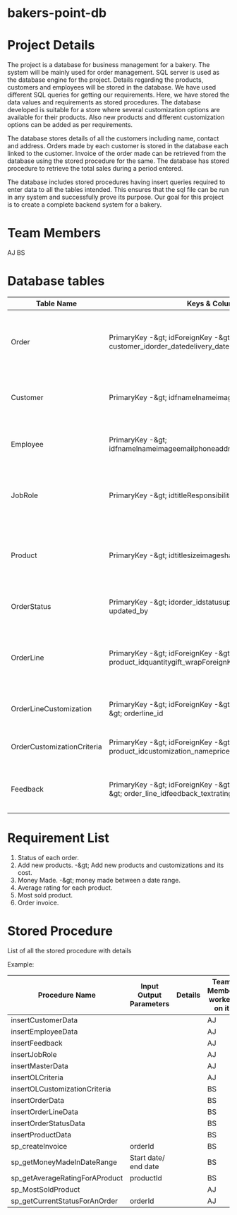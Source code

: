 # bakers-point-db

# Project Details

The project is a database for business management for a bakery. The system will be mainly used for order management. SQL server is used as the database engine for the project. Details regarding the products, customers and employees will be stored in the database. We have used different SQL queries for getting our requirements. Here, we have stored the data values and requirements as stored procedures. The database developed is suitable for a store where several customization options are available for their products. Also new products and different customization options can be added as per requirements.

The database stores details of all the customers including name, contact and address. Orders made by each customer is stored in the database each linked to the customer. Invoice of the order made can be retrieved from the database using the stored procedure for the same. The database has stored procedure to retrieve the total sales during a period entered.

The database includes stored procedures having insert queries required to enter data to all the tables intended. This ensures that the sql file can be run in any system and successfully prove its purpose. Our goal for this project is to create a complete backend system for a bakery.

# Team Members

AJ
BS

# Database tables

| Table Name | Keys &amp; Columns | Details |
| --- | --- | --- |
| Order | PrimaryKey -\&gt; idForeignKey -\&gt; customer\_idorder\_datedelivery\_datedelivery\_addressorder\_type | This table keep the details regarding the orders made by the customers. |
| Customer | PrimaryKey -\&gt; idfnamelnameimageemailphoneaddress | This table keep information regarding the customers. |
| Employee | PrimaryKey -\&gt; idfnamelnameimageemailphoneaddressForeignKey -\&gt; job\_id | The employee details are stored in this table. |
| JobRole | PrimaryKey -\&gt; idtitleResponsibilities | This table keeps information regarding the various job roles. |
| Product | PrimaryKey -\&gt; idtitlesizeimageshapepriceavailabilityeta | This table keeps details about the various products available in the bakery. |
| OrderStatus | PrimaryKey -\&gt; idorder\_idstatusupdated\_atForeignKey -\&gt; updated\_by | This table keeps the status of the orders. |
| OrderLine | PrimaryKey -\&gt; idForeignKey -\&gt; product\_idquantitygift\_wrapForeignKey -\&gt; order\_iddetails | This table keeps the details regarding the price and quantity of the orders. |
| OrderLineCustomization | PrimaryKey -\&gt; idForeignKey -\&gt; criteria\_idForeignKey -\&gt; orderline\_id | This table saves customization criteria. |
| OrderCustomizationCriteria | PrimaryKey -\&gt; idForeignKey -\&gt; product\_idcustomization\_nameprice | This table saves customization details. |
| Feedback | PrimaryKey -\&gt; idForeignKey -\&gt; customer\_idForeignKey -\&gt; order\_line\_idfeedback\_textrating | This table stores feedbacks given by the customers. |

# Requirement List

1. Status of each order.
2. Add new products. -\&gt; Add new products and customizations and its cost.
3. Money Made. -\&gt; money made between a date range.
4. Average rating for each product.
5. Most sold product.
6. Order invoice.

# Stored Procedure

List of all the stored procedure with details

Example:

| Procedure Name | Input Output Parameters | Details | Team Member worked on it |
| --- | --- | --- | --- |
| insertCustomerData |   |   |  AJ |
| insertEmployeeData |   |   |  AJ |
| insertFeedback |   |   |  AJ |
| insertJobRole |   |   |  AJ |
| insertMasterData |   |   |  AJ |
| insertOLCriteria |   |   |  AJ |
| insertOLCustomizationCriteria |   |   |  BS |
| insertOrderData |   |   |  BS |
| insertOrderLineData |   |   |  BS |
| insertOrderStatusData |   |   |  BS |
| insertProductData |   |   |  BS |
| sp\_createInvoice |  orderId |   |  BS |
| sp\_getMoneyMadeInDateRange |  Start date/ end date |   |  BS |
| sp\_getAverageRatingForAProduct |  productId |   |  BS |
| sp\_MostSoldProduct |   |   |  AJ |
| sp\_getCurrentStatusForAnOrder |  orderId |   |  AJ |

